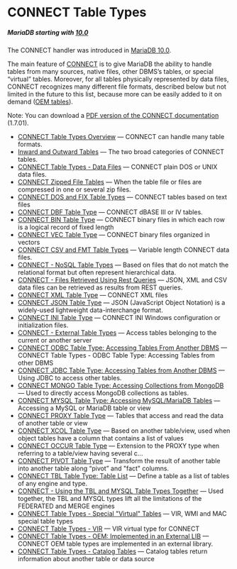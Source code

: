 # CONNECT Table Types

##### MariaDB starting with [10.0](/kb/en/what-is-mariadb-100/)

The CONNECT handler was introduced in [MariaDB 10.0](/kb/en/what-is-mariadb-100/).

The main feature of [CONNECT](/columns-storage-engines-and-plugins/storage-engines/connect) is to give MariaDB the ability to handle tables from many sources, native files, other DBMS’s tables, or special “virtual” tables. Moreover, for all tables physically represented by data files, CONNECT recognizes many different file formats, described below but not limited in the future to this list, because more can be easily added to it on demand ([OEM tables](/columns-storage-engines-and-plugins/storage-engines/connect/connect-table-types/connect-table-types-oem)).

Note: You can download a [PDF version of the CONNECT documentation](https://mariadb.com/kb/en/connect-table-types/+attachment/connect_1_7_01) (1.7.01).

- [CONNECT Table Types Overview](/columns-storage-engines-and-plugins/storage-engines/connect/connect-table-types/connect-table-types-overview/) — CONNECT can handle many table formats.
- [Inward and Outward Tables](/columns-storage-engines-and-plugins/storage-engines/connect/connect-table-types/inward-and-outward-tables/) — The two broad categories of CONNECT tables.
- [CONNECT Table Types - Data Files](/columns-storage-engines-and-plugins/storage-engines/connect/connect-table-types/connect-table-types-data-files/) — CONNECT plain DOS or UNIX data files.
- [CONNECT Zipped File Tables](/columns-storage-engines-and-plugins/storage-engines/connect/connect-table-types/connect-zipped-file-tables/) — When the table file or files are compressed in one or several zip files.
- [CONNECT DOS and FIX Table Types](/columns-storage-engines-and-plugins/storage-engines/connect/connect-table-types/connect-dos-and-fix-table-types/) — CONNECT tables based on text files
- [CONNECT DBF Table Type](/columns-storage-engines-and-plugins/storage-engines/connect/connect-table-types/connect-dbf-table-type/) — CONNECT dBASE III or IV tables.
- [CONNECT BIN Table Type](/columns-storage-engines-and-plugins/storage-engines/connect/connect-table-types/connect-bin-table-type/) — CONNECT binary files in which each row is a logical record of fixed length
- [CONNECT VEC Table Type](/columns-storage-engines-and-plugins/storage-engines/connect/connect-table-types/connect-vec-table-type/) — CONNECT binary files organized in vectors
- [CONNECT CSV and FMT Table Types](/columns-storage-engines-and-plugins/storage-engines/connect/connect-table-types/connect-csv-and-fmt-table-types/) — Variable length CONNECT data files.
- [CONNECT - NoSQL Table Types](/columns-storage-engines-and-plugins/storage-engines/connect/connect-table-types/connect-nosql-table-types/) — Based on files that do not match the relational format but often represent hierarchical data.
- [CONNECT - Files Retrieved Using Rest Queries](/columns-storage-engines-and-plugins/storage-engines/connect/connect-table-types/connect-files-retrieved-using-rest-queries/) — JSON, XML and CSV data files can be retrieved as results from REST queries.
- [CONNECT XML Table Type](/columns-storage-engines-and-plugins/storage-engines/connect/connect-table-types/connect-xml-table-type/) — CONNECT XML files
- [CONNECT JSON Table Type](/columns-storage-engines-and-plugins/storage-engines/connect/connect-table-types/connect-json-table-type/) — JSON (JavaScript Object Notation) is a widely-used lightweight data-interchange format.
- [CONNECT INI Table Type](/columns-storage-engines-and-plugins/storage-engines/connect/connect-table-types/connect-ini-table-type/) — CONNECT INI Windows configuration or initialization files.
- [CONNECT - External Table Types](/columns-storage-engines-and-plugins/storage-engines/connect/connect-table-types/connect-external-table-types/) — Access tables belonging to the current or another server
- [CONNECT ODBC Table Type: Accessing Tables From Another DBMS](/columns-storage-engines-and-plugins/storage-engines/connect/connect-table-types/connect-odbc-table-type-accessing-tables-from-another-dbms/) — CONNECT Table Types - ODBC Table Type: Accessing Tables from other DBMS
- [CONNECT JDBC Table Type: Accessing Tables from Another DBMS](/columns-storage-engines-and-plugins/storage-engines/connect/connect-table-types/connect-jdbc-table-type-accessing-tables-from-another-dbms/) — Using JDBC to access other tables.
- [CONNECT MONGO Table Type: Accessing Collections from MongoDB](/columns-storage-engines-and-plugins/storage-engines/connect/connect-table-types/connect-mongo-table-type/) — Used to directly access MongoDB collections as tables.
- [CONNECT MYSQL Table Type: Accessing MySQL/MariaDB Tables](/columns-storage-engines-and-plugins/storage-engines/connect/connect-table-types/connect-mysql-table-type-accessing-mysqlmariadb-tables/) — Accessing a MySQL or MariaDB table or view
- [CONNECT PROXY Table Type](/columns-storage-engines-and-plugins/storage-engines/connect/connect-table-types/connect-proxy-table-type/) — Tables that access and read the data of another table or view
- [CONNECT XCOL Table Type](/columns-storage-engines-and-plugins/storage-engines/connect/connect-table-types/connect-xcol-table-type/) — Based on another table/view, used when object tables have a column that contains a list of values
- [CONNECT OCCUR Table Type](/columns-storage-engines-and-plugins/storage-engines/connect/connect-table-types/connect-occur-table-type/) — Extension to the PROXY type when referring to a table/view having several c...
- [CONNECT PIVOT Table Type](/columns-storage-engines-and-plugins/storage-engines/connect/connect-table-types/connect-pivot-table-type/) — Transform the result of another table into another table along “pivot” and "fact" columns.
- [CONNECT TBL Table Type: Table List](/columns-storage-engines-and-plugins/storage-engines/connect/connect-table-types/connect-tbl-table-type-table-list/) — Define a table as a list of tables of any engine and type.
- [CONNECT - Using the TBL and MYSQL Table Types Together](/columns-storage-engines-and-plugins/storage-engines/connect/connect-table-types/connect-using-the-tbl-and-mysql-table-types-together/) — Used together, the TBL and MYSQL types lift all the limitations of the FEDERATED and MERGE engines
- [CONNECT Table Types - Special "Virtual" Tables](/columns-storage-engines-and-plugins/storage-engines/connect/connect-table-types/connect-table-types-special-virtual-tables/) — VIR, WMI and MAC special table types
- [CONNECT Table Types - VIR](/columns-storage-engines-and-plugins/storage-engines/connect/connect-table-types/connect-table-types-vir/) — VIR virtual type for CONNECT
- [CONNECT Table Types - OEM: Implemented in an External LIB](/columns-storage-engines-and-plugins/storage-engines/connect/connect-table-types/connect-table-types-oem/) — CONNECT OEM table types are implemented in an external library.
- [CONNECT Table Types - Catalog Tables](/columns-storage-engines-and-plugins/storage-engines/connect/connect-table-types/connect-table-types-catalog-tables/) — Catalog tables return information about another table or data source